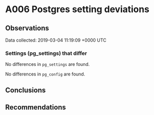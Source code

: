 # A006 Postgres setting deviations #

## Observations ##
Data collected: 2019-03-04 11:19:09 +0000 UTC  

### Settings (pg_settings) that differ ###

No differences in `pg_settings` are found.


No differences in `pg_config` are found.



## Conclusions ##


## Recommendations ##

